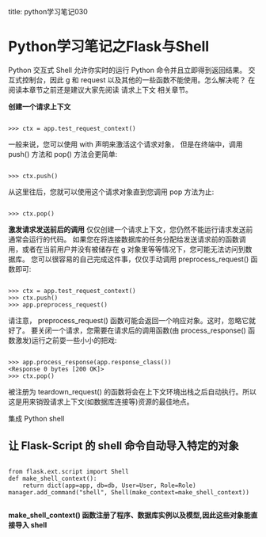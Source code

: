 title: python学习笔记030 

#  Python学习笔记之Flask与Shell 
Python 交互式 Shell 允许你实时的运行 Python 命令并且立即得到返回结果。
交互式控制台，因此 g 和 request 以及其他的一些函数不能使用。怎么解决呢？
在阅读本章节之前还是建议大家先阅读 请求上下文 相关章节。

**创建一个请求上下文**
```

>>> ctx = app.test_request_context()

```
一般来说，您可以使用 with 声明来激活这个请求对象， 但是在终端中，调用 push() 方法和 pop() 方法会更简单:
```

>>> ctx.push()

```
从这里往后，您就可以使用这个请求对象直到您调用 pop 方法为止:
```

>>> ctx.pop()

```

**激发请求发送前后的调用**
仅仅创建一个请求上下文，您仍然不能运行请求发送前通常会运行的代码。 如果您在将连接数据库的任务分配给发送请求前的函数调用，或者在当前用户并没有被储存在 g 对象里等等情况下，您可能无法访问到数据库。
您可以很容易的自己完成这件事，仅仅手动调用 preprocess_request() 函数即可:
```

>>> ctx = app.test_request_context()
>>> ctx.push()
>>> app.preprocess_request()

```
请注意， preprocess_request() 函数可能会返回一个响应对象。这时，忽略它就好了。
要关闭一个请求，您需要在请求后的调用函数(由 process_response() 函数激发)运行之前耍一些小小的把戏:
```

>>> app.process_response(app.response_class())
<Response 0 bytes [200 OK]>
>>> ctx.pop()

```
被注册为 teardown_request() 的函数将会在上下文环境出栈之后自动执行。所以这是用来销毁请求上下文(如数据库连接等)资源的最佳地点。

集成 Python shell

##  让 Flask-Script 的 shell 命令自动导入特定的对象 
```

from flask.ext.script import Shell
def make_shell_context():
    return dict(app=app, db=db, User=User, Role=Role)  
manager.add_command("shell", Shell(make_context=make_shell_context))


```
**make_shell_context() 函数注册了程序、数据库实例以及模型,因此这些对象能直接导入 shell**
